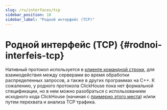 ```yaml
---
slug: /ru/interfaces/tcp
sidebar_position: 18
sidebar_label: "Родной интерфейс (TCP)"
---
```


# Родной интерфейс (TCP) {#rodnoi-interfeis-tcp}

Нативный протокол используется в [клиенте командной строки](cli.md), для взаимодействия между серверами во время обработки распределенных запросов, а также в других программах на C++. К сожалению, у родного протокола ClickHouse пока нет формальной спецификации, но в нем можно разобраться с использованием исходного кода ClickHouse (начиная с [примерно этого места](https://github.com/ClickHouse/ClickHouse/tree/master/src/Client)) и/или путем перехвата и анализа TCP трафика.
